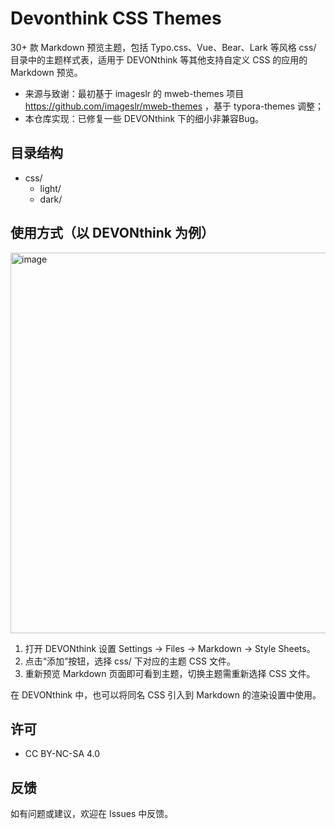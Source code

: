 # Devonthink CSS Themes

30+ 款 Markdown 预览主题，包括 Typo.css、Vue、Bear、Lark 等风格 css/ 目录中的主题样式表，适用于 DEVONthink 等其他支持自定义 CSS 的应用的 Markdown 预览。

- 来源与致谢：最初基于 imageslr 的 mweb-themes 项目 https://github.com/imageslr/mweb-themes ，基于 typora-themes 调整；
- 本仓库实现：已修复一些 DEVONthink 下的细小非兼容Bug。

## 目录结构

- css/
  - light/
  - dark/

## 使用方式（以 DEVONthink 为例）

<img width="774" height="609" alt="image" src="https://github.com/user-attachments/assets/9a1eb478-6c39-41ee-8643-0862d0d62039" />

1. 打开 DEVONthink 设置 Settings → Files → Markdown → Style Sheets。
2. 点击“添加”按钮，选择 css/ 下对应的主题 CSS 文件。
3. 重新预览 Markdown 页面即可看到主题，切换主题需重新选择 CSS 文件。

在 DEVONthink 中，也可以将同名 CSS 引入到 Markdown 的渲染设置中使用。

## 许可

- CC BY-NC-SA 4.0

## 反馈

如有问题或建议，欢迎在 Issues 中反馈。
